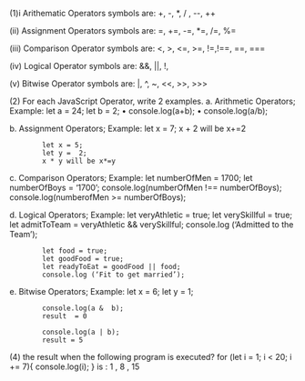 (1)i Arithematic Operators symbols are: +, -, \*, / , --, ++

(ii) Assignment Operators symbols are: =, +=, -=, \*=, /=, %=

(iii) Comparison Operator symbols are: <, >, <=, >=, !=,!==, ==, ===

(iv) Logical Operator symbols are: &&, ||, !,

(v) Bitwise Operator symbols are: |, ^, ~, <<, >>, >>>

(2) For each JavaScript Operator, write 2 examples. a. Arithmetic Operators; Example:
let a = 24;
let b = 2;
• console.log(a+b);
• console.log(a/b);

b. Assignment Operators; Example:
let x = 7;
x + 2 will be
x+=2

            let x = 5;
            let y =  2;
            x * y will be x*=y

c. Comparison Operators; Example:
let numberOfMen = 1700;
let numberOfBoys = ‘1700’;
console.log(numberOfMen !== numberOfBoys);
console.log(numberofMen >= numberOfBoys);

d. Logical Operators; Example:
let veryAthletic = true;
let verySkillful = true;
let admitToTeam = veryAthletic && verySkillful;
console.log (‘Admitted to the Team’);

            let food = true;
            let goodFood = true;
            let readyToEat = goodFood || food;
            console.log (‘Fit to get married’);

e. Bitwise Operators; Example:
let x = 6;
let y = 1;

            console.log(a &  b);
            result  = 0

            console.log(a | b);
            result = 5

(4) the result when the following program is executed? for (let i = 1; i < 20; i += 7){ console.log(i); } is : 1 , 8 , 15
